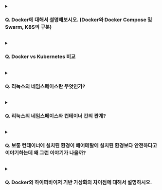 <details>
<summary> <h3> Q. Docker에 대해서 설명해보시오. (Docker와 Docker Compose 및 Swarm, K8S의 구분) </h3></summary>

<br>

- <b>Docker:</b> 컨테이너 기반 오픈소스 가상화 플랫폼

- <b>컨테이너:</b> 격리된 공간에서 프로세스를 동작하는 기술 (= 프로세스 격리).<br>
추가적인 OS(= 게스트 OS)를 설치하여 가상화하는 방법은 성능에 문제가 있었고, 프로세스를 격리하는 방식이 등장했는데, 그게 컨테이너 방식임.

- <b>Docker Compose:</b> Docker의 확장 기능으로, <u>다중 컨테이너 애플리케이션을 정의하고 배포</u> 가능.<br>
YAML 파일을 사용하여 서비스, 네트워크, 볼륨 등을 선언적으로 구성

- <b>Docker Swarm:</b> Docker 기반의 <u>클러스터링 솔루션</u>.<br>
여러 Docker 호스트를 하나의 가상 Docker 호스트로 관리할 수 있다.<br>
자동 로드 밸런싱 / 서비스 디스커버리 / 스케일링 등

- <b>Kubernetes:</b> 컨테이너 오케스트레이션 도구, Docker 생태계와 상호 보완적으로 사용. <br>
Docker Swarm보다 편리한 관리를 제공

</details>

<br>

<details>
<summary> <h3> Q. Docker vs Kubernetes 비교 </h3></summary>

<br>

|  | Docker | Kubernetes |
| --- | --- | --- |
| <b>기능 및 역할</b> | 컨테이너 생성, 실행, 관리 등의 기능을 제공 | 컨테이너화 된 애플리케이션 배포/스케일링/관리 등을 자동화하는 오케스트레이션 도구 |
| <b>범위</b> | 단일 호스트 내에서 클러스터 관리 | 여러 호스트에 걸친 컨테이너 클러스터 관리 |
| <b>주요 기능<b> | 컨테이너 이미지 빌드, 컨테이너 생성/시작/중지, 네트워크 및 볼륨 관리 등 | 오토스케일링 / 로드 밸런싱 / 서비스 디스커버리 / 롤링 업데이트 / 헬스 체크 등 |
| <b>아키텍처</b> | 단일 호스트 기반의 단순한 아키텍처 | 마스터-노드 구조의 분산 아키텍처 – 고가용성과 확장성 제공 |
| <b>배포 모델</b> | 단일 호스트 내에서 애플리케이션 배포 | 클러스터 내 여러 노드에 걸친 애플리케이션 배포 및 관리 |

</details>

<br>

<details>
<summary> <h3> Q. 리눅스의 네임스페이스란 무엇인가? </h3> </summary>

<br>

#### 네임스페이스:
프로세스 간에 시스템 리소스를 격리하는 역할.<br>
각 프로세스는 자신만의 namespace를 가지게 됩니다. (격리는 커널이 한다)<br>
대표적인 namespace는 PID, Mount, Network, UTS, IPC, User 등.<br>
프로세스는 다른 namespace의 리소스를 볼 수 없다.

#### cgroups: 
= control groups.<br>
프로세스 그룹에 대한 리소스를 제한하고 격리한다.<br>
(예를 들면, CPU, 메모리, 디스크 I/O, 네트워크 대역폭 등)<br>
시스템 전체의 리소스를 효율적으로 관리할 수 있다.

</details>

<br>

<details>
<summary> <h3> Q. 리눅스의 네임스페이스와 컨테이너 간의 관계? </h3> </summary>

<br>

1. <b>Docker와 Kubernetes 등의 컨테이너 기술은 namespace와 cgroups를 활용하여 컨테이너를 구현.</b> <br>
namespace와 cgroups 기능을 활용하여 애플리케이션의 격리/보안/리소스 관리 등을 제공한다.

2. 각 컨테이너는 자신만의 namespace를 갖고 있다. <br>
<u>= 즉, 호스트 시스템의 리소스와 격리된다.</u>

3. cgroups를 사용해, 컨테이너 별로 리소스 사용을 제한할 수 있다.

4. 이를 통해 컨테이너는 서로 독립적으로 실행되며, <br>
리소스 경합 없이 안정적으로 동작할 수 있게 된다.

</details>

<br>

<details>
<summary> <h3> Q. 보통 컨테이너에 설치된 환경이 베어메탈에 설치된 환경보다 안전하다고 이야기하는데 왜 그런 이야기가 나올까? </h3> </summary>

<br>

1. <b>격리성:</b> 각 컨테이너는 자체적인 파일 시스템, 네트워크, 프로세스 등을 가지고 있어 서로 격리되어 있다. (즉, 서로 영향을 미치지 않는다.)

2. <b>최소 권한 원칙:</b> 컨테이너는 최소한의 권한만을 가지고 실행되므로, 호스트 시스템에 대한 접근이 제한된다.

3. <b>불변성:</b> 컨테이너 이미지는 변경이 어려운 불변 상태로 유지된다. = 악성 코드 삽입, 설정 변경 방지

</details>

<br>

<details>
<summary> <h3> Q. Docker와 하이퍼바이저 기반 가상화의 차이점에 대해서 설명하시오. </h3> </summary>

<br>

Docker는 Type2 하이퍼바이저처럼 OS 위에서 컨테이너 엔진을 실행하는데요<br>
차이점이 있다면 게스트 운영체제 없이 애플리케이션을 실행시킵니다.<br><br>
컨테이너 내부에서 애플리케이션 이미지를 실행하기 때문에<br>
어떤 운영체제 환경에서도 동일하게 실행시킬 수 있다는 특징이 있습니다.


</details>